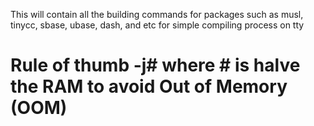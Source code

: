 This will contain all the building commands for packages such as musl, tinycc, sbase, ubase, dash, and etc for simple compiling process on tty

# Rule of thumb -j# where # is halve the RAM to avoid Out of Memory (OOM)
